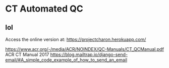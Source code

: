 # CT Automated QC
## lol

Access the online version at: https://projectcharon.herokuapp.com/

https://www.acr.org/-/media/ACR/NOINDEX/QC-Manuals/CT_QCManual.pdf ACR CT Manual 2017
https://blog.mailtrap.io/django-send-email/#A_simple_code_example_of_how_to_send_an_email
